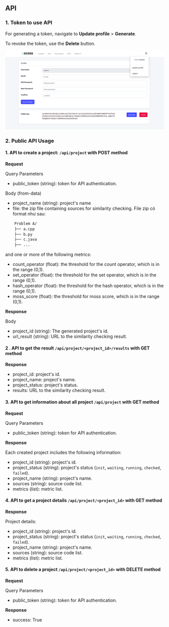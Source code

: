 ## API

### 1. Token to use API
For generating a token, navigate to **Update profile** > **Generate**.

To revoke the token, use the **Delete** button.

![create token](https://github.com/BK-SCOSS/scoss_webapp/blob/master/docs/create_token.png)

### 2. Public API Usage
#### 1. API to create a project: `/api/project` with POST method
**Request**

Query Parameters

* public_token (string): token for API authentication.

Body (from-data)

* project_name (string): project's name
* file: the zip file containing sources for similarity checking.
File zip có format như sau:

```sh
    Problem A/
    ├── a.cpp
    ├── b.py
    ├── c.java
    ├── ...

``` 
and one or more of the following metrics:
* count_operator (float): the threshold for the count operator, which is in the range (0,1).
* set_operator (float): the threshold for the set operator, which is in the range (0,1).
* hash_operator (float): the threshold for the hash operator, which is in the range (0,1).
* moss_score (float): the threshold for moss score, which is in the range (0,1).


**Response**

Body

* project_id (string): The generated project's id.
* url_result (string): URL to the similarity checking result.

#### 2 . API to get the result `/api/project/<project_id>/results` with GET method  

**Response**

* project_id: project's id.
* project_name: project's name.
* project_status: project's status.
* results: URL to the similarity checking result.

#### 3. API to get information about all project `/api/project` with GET method 
**Request**

Query Parameters

* public_token (string): token for API authentication.

**Response**

Each created project includes the following information:

* project_id (string): project's id.
* project_status (string): project's status (`init`, `waiting`, `running`, `checked`, `failed`).
* project_name (string): project's name.
* sources (string): source code list.
* metrics (list): metric list.

#### 4. API to get a project details `/api/project/<project_id>` with GET method  
**Response**

Project details:

* project_id (string): project's id.
* project_status (string): project's status (`init`, `waiting`, `running`, `checked`, `failed`).
* project_name (string): project's name.
* sources (string): source code list.
* metrics (list): metric list.

#### 5. API to delete a project `/api/project/<project_id>` with DELETE method   
**Request**

Query Parameters

* public_token (string): token for API authentication.

**Response**

* success: True
